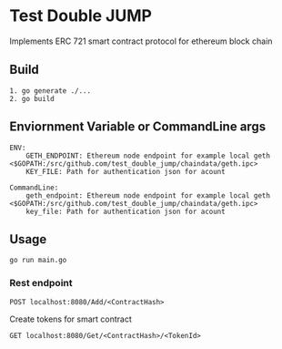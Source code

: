 # Test Double JUMP

Implements ERC 721 smart contract protocol for ethereum block chain

## Build

```
1. go generate ./...
2. go build
```

## Enviornment Variable or CommandLine args

```
ENV:
    GETH_ENDPOINT: Ethereum node endpoint for example local geth <$GOPATH:/src/github.com/test_double_jump/chaindata/geth.ipc>
    KEY_FILE: Path for authentication json for acount
    
CommandLine:
    geth_endpoint: Ethereum node endpoint for example local geth <$GOPATH:/src/github.com/test_double_jump/chaindata/geth.ipc>
    key_file: Path for authentication json for acount
```

## Usage

```
go run main.go
```

### Rest endpoint
```
POST localhost:8080/Add/<ContractHash> 
```
Create tokens for smart contract

```
GET localhost:8080/Get/<ContractHash>/<TokenId>
```